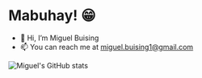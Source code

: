 # Mabuhay! 😁
- 👋 Hi, I’m Miguel Buising
- 📫 You can reach me at miguel.buising1@gmail.com


![Miguel's GitHub stats](https://github-readme-stats.vercel.app/api?username=m1ggy&count_private=true&show_icons=true&theme=react)

<!---
m1ggy/m1ggy is a ✨ special ✨ repository because its `README.md` (this file) appears on your GitHub profile.
You can click the Preview link to take a look at your changes.
--->
